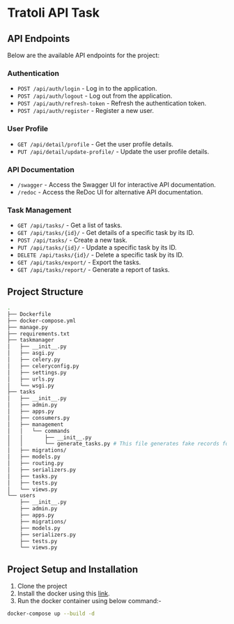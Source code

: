 # Tratoli API Task

## API Endpoints

Below are the available API endpoints for the project:

### Authentication

- `POST /api/auth/login` - Log in to the application.
- `POST /api/auth/logout` - Log out from the application.
- `POST /api/auth/refresh-token` - Refresh the authentication token.
- `POST /api/auth/register` - Register a new user.

### User Profile

- `GET /api/detail/profile` - Get the user profile details.
- `PUT /api/detail/update-profile/` - Update the user profile details.

### API Documentation

- `/swagger` - Access the Swagger UI for interactive API documentation.
- `/redoc` - Access the ReDoc UI for alternative API documentation.

### Task Management

- `GET /api/tasks/` - Get a list of tasks.
- `GET /api/tasks/{id}/` - Get details of a specific task by its ID.
- `POST /api/tasks/` - Create a new task.
- `PUT /api/tasks/{id}/` - Update a specific task by its ID.
- `DELETE /api/tasks/{id}/` - Delete a specific task by its ID.
- `GET /api/tasks/export/` - Export the tasks.
- `GET /api/tasks/report/` - Generate a report of tasks.

## Project Structure
```bash
.
├── Dockerfile
├── docker-compose.yml
├── manage.py
├── requirements.txt
├── taskmanager
│   ├── __init__.py
│   ├── asgi.py
│   ├── celery.py
│   ├── celeryconfig.py
│   ├── settings.py
│   ├── urls.py
│   └── wsgi.py
├── tasks
│   ├── __init__.py
│   ├── admin.py
│   ├── apps.py
│   ├── consumers.py
│   ├── management
│   │   └── commands
│   │       ├── __init__.py
│   │       └── generate_tasks.py # This file generates fake records for tasks
│   ├── migrations/
│   ├── models.py
│   ├── routing.py
│   ├── serializers.py
│   ├── tasks.py
│   ├── tests.py
│   └── views.py
└── users
    ├── __init__.py
    ├── admin.py
    ├── apps.py
    ├── migrations/
    ├── models.py
    ├── serializers.py
    ├── tests.py
    └── views.py
```
## Project Setup and Installation
1. Clone the project
2. Install the docker using this  [link](https://docs.docker.com/engine/install/).
3. Run the docker container using below command:-
```bash
docker-compose up --build -d
```


